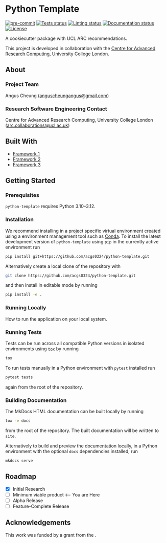# Python Template

[![pre-commit](https://img.shields.io/badge/pre--commit-enabled-brightgreen?logo=pre-commit&logoColor=white)](https://github.com/pre-commit/pre-commit)
[![Tests status][tests-badge]][tests-link]
[![Linting status][linting-badge]][linting-link]
[![Documentation status][documentation-badge]][documentation-link]
[![License][license-badge]](./LICENSE.md)

<!--
[![PyPI version][pypi-version]][pypi-link]
[![Conda-Forge][conda-badge]][conda-link]
[![PyPI platforms][pypi-platforms]][pypi-link]
-->

<!-- prettier-ignore-start -->
[tests-badge]:              https://github.com/acgs0324/python-template/actions/workflows/tests.yml/badge.svg
[tests-link]:               https://github.com/acgs0324/python-template/actions/workflows/tests.yml
[linting-badge]:            https://github.com/acgs0324/python-template/actions/workflows/linting.yml/badge.svg
[linting-link]:             https://github.com/acgs0324/python-template/actions/workflows/linting.yml
[documentation-badge]:      https://github.com/acgs0324/python-template/actions/workflows/docs.yml/badge.svg
[documentation-link]:       https://github.com/acgs0324/python-template/actions/workflows/docs.yml
[conda-badge]:              https://img.shields.io/conda/vn/conda-forge/python-template
[conda-link]:               https://github.com/conda-forge/python-template-feedstock
[pypi-link]:                https://pypi.org/project/python-template/
[pypi-platforms]:           https://img.shields.io/pypi/pyversions/python-template
[pypi-version]:             https://img.shields.io/pypi/v/python-template
[license-badge]:            https://img.shields.io/badge/License-BSD_3--Clause-blue.svg
<!-- prettier-ignore-end -->

A cookiecutter package with UCL ARC recommendations.

This project is developed in collaboration with the
[Centre for Advanced Research Computing](https://ucl.ac.uk/arc), University
College London.

## About

### Project Team

Angus Cheung ([anguscheungangus@gmail.com](mailto:anguscheungangus@gmail.com))

<!-- TODO: how do we have an array of collaborators ? -->

### Research Software Engineering Contact

Centre for Advanced Research Computing, University College London
([arc.collaborations@ucl.ac.uk](mailto:arc.collaborations@ucl.ac.uk))

## Built With

<!-- TODO: can cookiecutter make a list of frameworks? -->

- [Framework 1](https://something.com)
- [Framework 2](https://something.com)
- [Framework 3](https://something.com)

## Getting Started

### Prerequisites

<!-- Any tools or versions of languages needed to run code. For example specific Python or Node versions. Minimum hardware requirements also go here. -->

`python-template` requires Python 3.10&ndash;3.12.

### Installation

<!-- How to build or install the application. -->

We recommend installing in a project specific virtual environment created using
a environment management tool such as
[Conda](https://docs.conda.io/projects/conda/en/stable/). To install the latest
development version of `python-template` using `pip` in the currently active
environment run

```sh
pip install git+https://github.com/acgs0324/python-template.git
```

Alternatively create a local clone of the repository with

```sh
git clone https://github.com/acgs0324/python-template.git
```

and then install in editable mode by running

```sh
pip install -e .
```

### Running Locally

How to run the application on your local system.

### Running Tests

<!-- How to run tests on your local system. -->

Tests can be run across all compatible Python versions in isolated environments
using [`tox`](https://tox.wiki/en/latest/) by running

```sh
tox
```

To run tests manually in a Python environment with `pytest` installed run

```sh
pytest tests
```

again from the root of the repository.

### Building Documentation

The MkDocs HTML documentation can be built locally by running

```sh
tox -e docs
```

from the root of the repository. The built documentation will be written to
`site`.

Alternatively to build and preview the documentation locally, in a Python
environment with the optional `docs` dependencies installed, run

```sh
mkdocs serve
```

## Roadmap

- [x] Initial Research
- [ ] Minimum viable product <-- You are Here
- [ ] Alpha Release
- [ ] Feature-Complete Release

## Acknowledgements

This work was funded by a grant from the .
